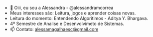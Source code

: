 - 👋 Oiii, eu sou a Alessandra  - @alessandramcorrea
- Meus interesses são: Leitura, jogos e aprender coisas novas.
- Leitura do momento: Entendendo Algoritimos - Aditya Y. Bhargava.  
- 4º Semestre de Analise e Desenvolvimeto de Sistemas.
- 📫 Contato: alessamagalhaesc@gmail.com

<!---
alessandramcorrea/alessandramcorrea is a ✨ special ✨ repository because its `README.md` (this file) appears on your GitHub profile.
You can click the Preview link to take a look at your changes.
--->
